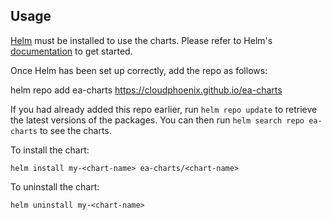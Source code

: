 ## Usage

[Helm](https://helm.sh) must be installed to use the charts.  Please refer to
Helm's [documentation](https://helm.sh/docs) to get started.

Once Helm has been set up correctly, add the repo as follows:

  helm repo add ea-charts https://cloudphoenix.github.io/ea-charts

If you had already added this repo earlier, run `helm repo update` to retrieve
the latest versions of the packages.  You can then run `helm search repo
ea-charts` to see the charts.

To install the <chart-name> chart:

    helm install my-<chart-name> ea-charts/<chart-name>

To uninstall the chart:

    helm uninstall my-<chart-name>
